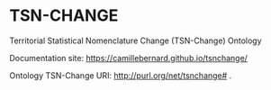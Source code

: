 # TSN-CHANGE
Territorial Statistical Nomenclature Change (TSN-Change) Ontology

Documentation site: <https://camillebernard.github.io/tsnchange/>

Ontology TSN-Change URI: <http://purl.org/net/tsnchange#> .
